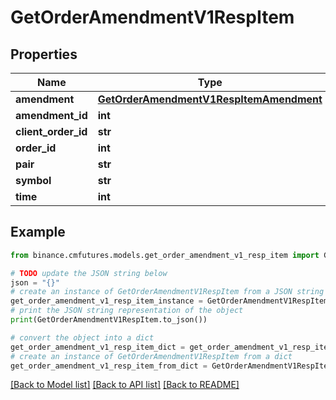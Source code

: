 # GetOrderAmendmentV1RespItem


## Properties

Name | Type | Description | Notes
------------ | ------------- | ------------- | -------------
**amendment** | [**GetOrderAmendmentV1RespItemAmendment**](GetOrderAmendmentV1RespItemAmendment.md) |  | [optional] 
**amendment_id** | **int** |  | [optional] 
**client_order_id** | **str** |  | [optional] 
**order_id** | **int** |  | [optional] 
**pair** | **str** |  | [optional] 
**symbol** | **str** |  | [optional] 
**time** | **int** |  | [optional] 

## Example

```python
from binance.cmfutures.models.get_order_amendment_v1_resp_item import GetOrderAmendmentV1RespItem

# TODO update the JSON string below
json = "{}"
# create an instance of GetOrderAmendmentV1RespItem from a JSON string
get_order_amendment_v1_resp_item_instance = GetOrderAmendmentV1RespItem.from_json(json)
# print the JSON string representation of the object
print(GetOrderAmendmentV1RespItem.to_json())

# convert the object into a dict
get_order_amendment_v1_resp_item_dict = get_order_amendment_v1_resp_item_instance.to_dict()
# create an instance of GetOrderAmendmentV1RespItem from a dict
get_order_amendment_v1_resp_item_from_dict = GetOrderAmendmentV1RespItem.from_dict(get_order_amendment_v1_resp_item_dict)
```
[[Back to Model list]](../README.md#documentation-for-models) [[Back to API list]](../README.md#documentation-for-api-endpoints) [[Back to README]](../README.md)


